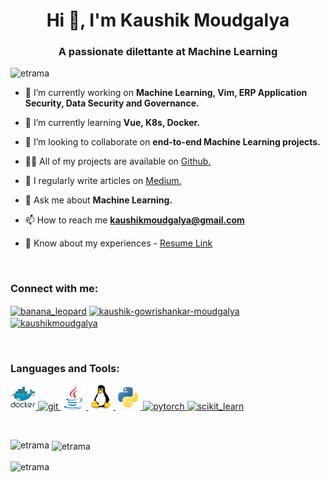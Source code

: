 <h1 align="center">Hi 👋, I'm Kaushik Moudgalya</h1>
<h3 align="center">A passionate dilettante at Machine Learning</h3>

<p align="left"> <img src="https://komarev.com/ghpvc/?username=etrama&label=Profile%20views&color=0e75b6&style=flat" alt="etrama" /> </p>

- 🔭 I’m currently working on **Machine Learning, Vim, ERP Application Security, Data Security and Governance.**
- 🌱 I’m currently learning **Vue, K8s, Docker.**

- 👯 I’m looking to collaborate on **end-to-end Machine Learning projects.**

- 👨‍💻 All of my projects are available on [Github.](https://etrama.github.io/)

- 📝 I regularly write articles on [Medium.](https://medium.com/@kaushikmoudgalya)

- 💬 Ask me about **Machine Learning.**

- 📫 How to reach me **kaushikmoudgalya@gmail.com**

- 📄 Know about my experiences -  [Resume Link](https://drive.google.com/file/d/1REyMhq1vYEv4NqttEwGnJ3V6_L3cKiIA/view?usp=sharing)

<br>

<h3 align="left">Connect with me:</h3>
<p align="left">
<a href="https://twitter.com/banana_leopard" target="blank"><img align="center" src="https://cdn.jsdelivr.net/npm/simple-icons@3.0.1/icons/twitter.svg" alt="banana_leopard" height="30" width="40" /></a>
<a href="https://linkedin.com/in/kaushik-gowrishankar-moudgalya" target="blank"><img align="center" src="https://cdn.jsdelivr.net/npm/simple-icons@3.0.1/icons/linkedin.svg" alt="kaushik-gowrishankar-moudgalya" height="30" width="40" /></a>
<a href="https://medium.com/kaushikmoudgalya" target="blank"><img align="center" src="https://cdn.jsdelivr.net/npm/simple-icons@3.0.1/icons/medium.svg" alt="kaushikmoudgalya" height="30" width="40" /></a>
</p>

<br>

<h3 align="left">Languages and Tools:</h3>
<p align="left"> <a href="https://www.docker.com/" target="_blank"> <img src="https://raw.githubusercontent.com/devicons/devicon/master/icons/docker/docker-original-wordmark.svg" alt="docker" width="40" height="40"/> </a> <a href="https://git-scm.com/" target="_blank"> <img src="https://www.vectorlogo.zone/logos/git-scm/git-scm-icon.svg" alt="git" width="40" height="40"/> </a> <a href="https://www.java.com" target="_blank"> <img src="https://raw.githubusercontent.com/devicons/devicon/master/icons/java/java-original.svg" alt="java" width="40" height="40"/> </a> <a href="https://www.linux.org/" target="_blank"> <img src="https://raw.githubusercontent.com/devicons/devicon/master/icons/linux/linux-original.svg" alt="linux" width="40" height="40"/> </a> <a href="https://www.python.org" target="_blank"> <img src="https://raw.githubusercontent.com/devicons/devicon/master/icons/python/python-original.svg" alt="python" width="40" height="40"/> </a> <a href="https://pytorch.org/" target="_blank"> <img src="https://www.vectorlogo.zone/logos/pytorch/pytorch-icon.svg" alt="pytorch" width="40" height="40"/> </a> <a href="https://scikit-learn.org/" target="_blank"> <img src="https://upload.wikimedia.org/wikipedia/commons/0/05/Scikit_learn_logo_small.svg" alt="scikit_learn" width="40" height="40"/> </a> </p>

<br>

<p><img align="left" src="https://github-readme-stats.vercel.app/api/top-langs?username=etrama&show_icons=true&locale=en&layout=compact" alt="etrama" /></p>

<p>&nbsp;<img align="center" src="https://github-readme-stats.vercel.app/api?username=etrama&show_icons=true&locale=en" alt="etrama" /></p>

<p><img align="center" src="https://github-readme-streak-stats.herokuapp.com/?user=etrama&" alt="etrama" /></p>
